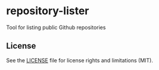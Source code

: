 # repository-lister
Tool for listing public Github repositories

## License

See the [LICENSE](LICENSE) file for license rights and limitations (MIT).

